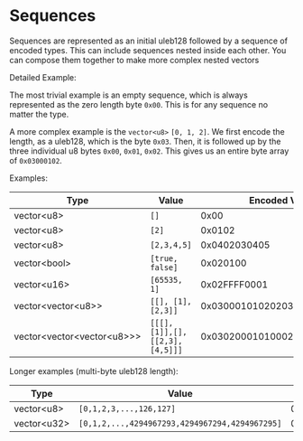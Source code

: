 # Sequences

Sequences are represented as an initial uleb128 followed by a sequence of encoded types. This can include sequences
nested inside each other. You can compose them together to make more complex nested vectors

Detailed Example:

The most trivial example is an empty sequence, which is always represented as the zero length byte `0x00`. This is for
any sequence no matter the type.

A more complex example is the `vector<u8>` `[0, 1, 2]`. We first encode the length, as a uleb128, which is the byte
`0x03`. Then, it is followed up by the three individual u8 bytes `0x00`, `0x01`, `0x02`. This gives us an entire byte
array of `0x03000102`.

Examples:

| Type                         | Value                         | Encoded Value                |
|------------------------------|-------------------------------|------------------------------|
| vector\<u8>                  | `[]`                          | 0x00                         |
| vector\<u8>                  | `[2]`                         | 0x0102                       |
| vector\<u8>                  | `[2,3,4,5]`                   | 0x0402030405                 |
| vector\<bool>                | `[true, false]`               | 0x020100                     |
| vector\<u16>                 | `[65535, 1]`                  | 0x02FFFF0001                 |
| vector<vector\<u8>>          | `[[], [1], [2,3]]`            | 0x03000101020203             |
| vector<vector\<vector\<u8>>> | `[[[],[1]],[],[[2,3],[4,5]]]` | 0x03020001010002020203020405 |

Longer examples (multi-byte uleb128 length):

| Type         | Value                                          | Encoded Value                                    |
|--------------|------------------------------------------------|--------------------------------------------------|
| vector\<u8>  | `[0,1,2,3,...,126,127]`                        | 0x8001000102...FDFEFF                            |
| vector\<u32> | `[0,1,2,...,4294967293,4294967294,4294967295]` | 0xFFFFFFFF0F0000000000000001...FFFFFFFEFFFFFFFFF | 
